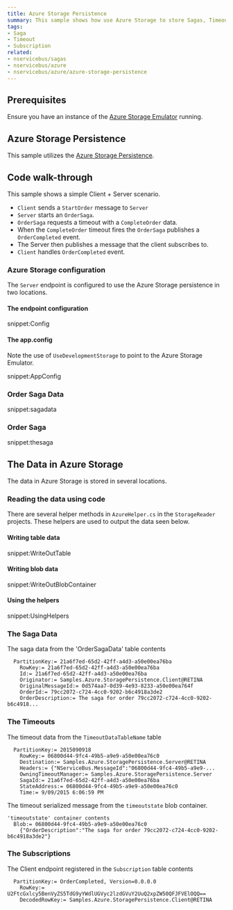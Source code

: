 ```yaml
---
title: Azure Storage Persistence
summary: This sample shows how use Azure Storage to store Sagas, Timeouts and Subscriptions.
tags:
- Saga
- Timeout
- Subscription
related:
- nservicebus/sagas
- nservicebus/azure
- nservicebus/azure/azure-storage-persistence
---
```


## Prerequisites 

Ensure you have an instance of the [Azure Storage Emulator](https://azure.microsoft.com/en-us/documentation/articles/storage-use-emulator/) running. 


## Azure Storage Persistence

This sample utilizes the [Azure Storage Persistence](/nservicebus/azure/azure-storage-persistence.md).


## Code walk-through

This sample shows a simple Client + Server scenario. 

* `Client` sends a `StartOrder` message to `Server`
* `Server` starts an `OrderSaga`. 
* `OrderSaga` requests a timeout with a `CompleteOrder` data.
* When the `CompleteOrder` timeout fires the `OrderSaga` publishes a `OrderCompleted` event.
* The Server then publishes a message that the client subscribes to.
* `Client` handles `OrderCompleted` event.


### Azure Storage configuration

The `Server` endpoint is configured to use the Azure Storage persistence in two locations.


#### The endpoint configuration

snippet:Config


#### The app.config

Note the use of `UseDevelopmentStorage` to point to the Azure Storage Emulator. 

snippet:AppConfig


### Order Saga Data

snippet:sagadata


### Order Saga

snippet:thesaga


## The Data in Azure Storage

The data in Azure Storage is stored in several locations.


### Reading the data using code

There are several helper methods in `AzureHelper.cs` in the `StorageReader` projects. These helpers are used to output the data seen below.


#### Writing table data

snippet:WriteOutTable


#### Writing blob data

snippet:WriteOutBlobContainer


#### Using the helpers

snippet:UsingHelpers


### The Saga Data 

The saga data from the 'OrderSagaData' table contents 

```
  PartitionKey:= 21a6f7ed-65d2-42ff-a4d3-a50e00ea76ba
    RowKey:= 21a6f7ed-65d2-42ff-a4d3-a50e00ea76ba
    Id:= 21a6f7ed-65d2-42ff-a4d3-a50e00ea76ba
    Originator:= Samples.Azure.StoragePersistence.Client@RETINA
    OriginalMessageId:= 0d574aa7-0d39-4e93-8233-a50e00ea764f
    OrderId:= 79cc2072-c724-4cc0-9202-b6c4918a3de2
    OrderDescription:= The saga for order 79cc2072-c724-4cc0-9202-b6c4918...
```


### The Timeouts 

The timeout data from the `TimeoutDataTableName` table

```
  PartitionKey:= 2015090918
    RowKey:= 06800d44-9fc4-49b5-a9e9-a50e00ea76c0
    Destination:= Samples.Azure.StoragePersistence.Server@RETINA
    Headers:= {"NServiceBus.MessageId":"06800d44-9fc4-49b5-a9e9-...
    OwningTimeoutManager:= Samples.Azure.StoragePersistence.Server
    SagaId:= 21a6f7ed-65d2-42ff-a4d3-a50e00ea76ba
    StateAddress:= 06800d44-9fc4-49b5-a9e9-a50e00ea76c0
    Time:= 9/09/2015 6:06:59 PM
```

The timeout serialized message from the `timeoutstate` blob container.

```
'timeoutstate' container contents
  Blob:= 06800d44-9fc4-49b5-a9e9-a50e00ea76c0
    ﻿{"OrderDescription":"The saga for order 79cc2072-c724-4cc0-9202-b6c4918a3de2"}
```


### The Subscriptions

The Client endpoint registered in the `Subscription` table contents

```
  PartitionKey:= OrderCompleted, Version=0.0.0.0
    RowKey:= U2FtcGxlcy5BenVyZS5TdG9yYWdlUGVyc2lzdGVuY2UuQ2xpZW50QFJFVElOQQ==
    DecodedRowKey:= Samples.Azure.StoragePersistence.Client@RETINA
```
